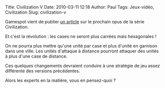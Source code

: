 Title: Civilization V
Date: 2010-03-11 12:18
Author: Paul
Tags: Jeux-vidéo, Civilization
Slug: civilization-v

Gamespot vient de publier [un
article](http://gdc.gamespot.com/story/6253246/civilization-v-impressions-first-look?tag=latest-highlights;title;3)
sur le prochain opus de la série Civilization.  

Et c'est la révolution : les cases ne seront plus carrées mais
hexagonales !  

On ne pourra plus mettre qu'une unité par case et plus d'unité en
garnison dans une ville. Les unités d'attaque à distance pourront
attaquer des unités à plus d'une case de distance.  

Ces quelques changements devraient conduire à une stratégie de jeu assez
différente des versions précédentes.  

Alors les experts en la matière, vous en pensez-quoi ?

